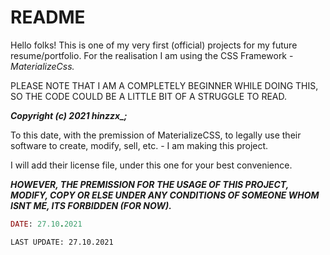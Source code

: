 # README



Hello folks! This is one of my very first (official) projects for my future resume/portfolio. 
For the realisation I am using the CSS Framework - _MaterializeCss._

PLEASE NOTE THAT I AM A COMPLETELY BEGINNER WHILE DOING THIS, SO THE CODE COULD BE A LITTLE BIT OF A STRUGGLE TO READ.

 ***Copyright (c) 2021 hinzzx_;***
 


To this date, with the premission of MaterializeCSS, to legally use their software to create, modify, sell, etc. - I am making this project.




I will add their license file, under this one for your best convenience.

***HOWEVER, THE PREMISSION FOR THE USAGE OF THIS PROJECT, MODIFY, COPY OR ELSE UNDER ANY CONDITIONS OF SOMEONE WHOM ISNT ME, ITS FORBIDDEN (FOR NOW).***

```Ruby
DATE: 27.10.2021
```


```
LAST UPDATE: 27.10.2021
```

